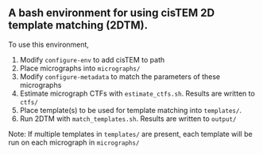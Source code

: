 ## A bash environment for using cisTEM 2D template matching (2DTM).

To use this environment,

1) Modify `configure-env` to add cisTEM to path
3) Place micrographs into `micrographs/`
4) Modify `configure-metadata` to match the parameters of these micrographs
5) Estimate micrograph CTFs with `estimate_ctfs.sh`. Results are written to `ctfs/`
6) Place template(s) to be used for template matching into `templates/`.
7) Run 2DTM with `match_templates.sh`. Results are written to `output/`

Note: If multiple templates in `templates/` are present, each template will be run on each micrograph in `micrographs/`
